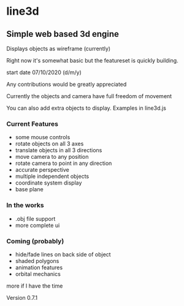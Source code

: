 # line3d

## Simple web based 3d engine

Displays objects as wireframe (currently)

Right now it's somewhat basic but the featureset is quickly building.

start date 07/10/2020 (d/m/y)

Any contributions would be greatly appreciated

Currently the objects and camera have full freedom of movement

You can also add extra objects to display. Examples in line3d.js

### Current Features

* some mouse controls
* rotate objects on all 3 axes
* translate objects in all 3 directions
* move camera to any position
* rotate camera to point in any direction
* accurate perspective
* multiple independent objects
* coordinate system display
* base plane

### In the works

* .obj file support
* more complete ui

### Coming (probably)

* hide/fade lines on back side of object
* shaded polygons
* animation features
* orbital mechanics

more if I have the time

Version 0.7.1

